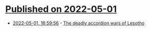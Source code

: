 # [Published on 2022-05-01](index.md)

* [2022-05-01, 16:59:56](https://news.ycombinator.com/item?id=31226578) - [The deadly accordion wars of Lesotho](https://www.bbc.com/news/world-africa-61097386)
